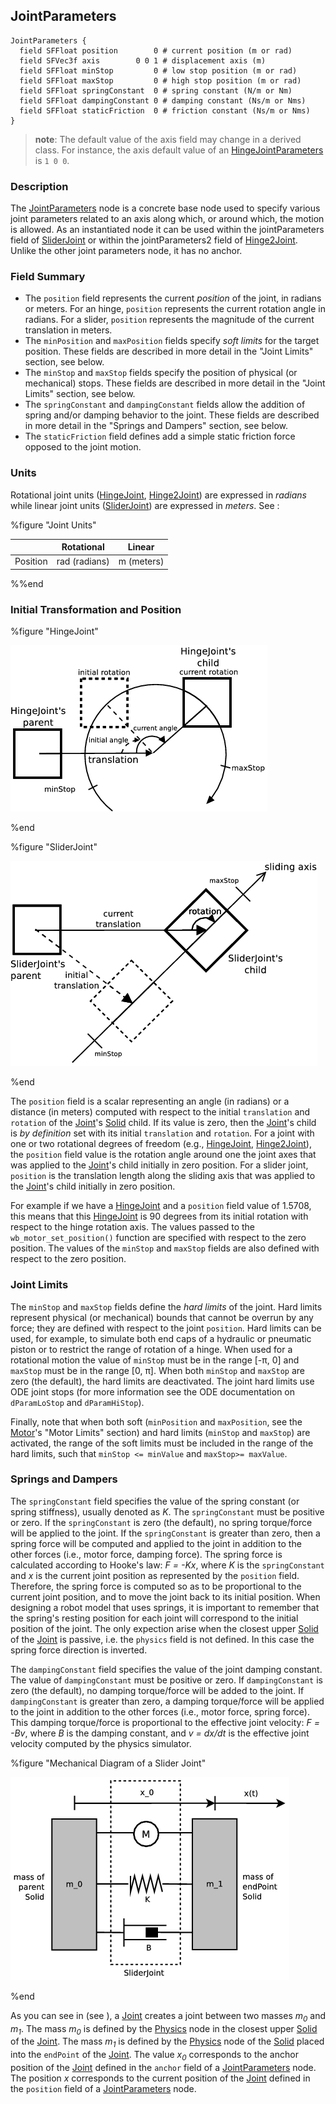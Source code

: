 ## JointParameters

```
JointParameters {
  field SFFloat position        0 # current position (m or rad)
  field SFVec3f axis        0 0 1 # displacement axis (m)
  field SFFloat minStop         0 # low stop position (m or rad)
  field SFFloat maxStop         0 # high stop position (m or rad)
  field SFFloat springConstant  0 # spring constant (N/m or Nm)
  field SFFloat dampingConstant 0 # damping constant (Ns/m or Nms)
  field SFFloat staticFriction  0 # friction constant (Ns/m or Nms)
}
```

> **note**: The default value of the axis field may change in a derived class. For instance,
the axis default value of an
[HingeJointParameters](hingejointparameters.md#hingejointparameters) is `1 0 0`.

### Description

The [JointParameters](jointparameters.md#jointparameters) node is a concrete
base node used to specify various joint parameters related to an axis along
which, or around which, the motion is allowed. As an instantiated node it can be
used within the jointParameters field of
[SliderJoint](sliderjoint.md#sliderjoint) or within the jointParameters2 field
of [Hinge2Joint](hinge2joint.md#hinge2joint). Unlike the other joint parameters
node, it has no anchor.

### Field Summary

- The `position` field represents the current *position* of the joint, in radians
or meters. For an hinge, `position` represents the current rotation angle in
radians. For a slider, `position` represents the magnitude of the current
translation in meters.
- The `minPosition` and `maxPosition` fields specify *soft limits* for the target
position. These fields are described in more detail in the "Joint Limits"
section, see below.
- The `minStop` and `maxStop` fields specify the position of physical (or
mechanical) stops. These fields are described in more detail in the "Joint
Limits" section, see below.
- The `springConstant` and `dampingConstant` fields allow the addition of spring
and/or damping behavior to the joint. These fields are described in more detail
in the "Springs and Dampers" section, see below.
- The `staticFriction` field defines add a simple static friction force opposed to
the joint motion.

### Units

Rotational joint units ([HingeJoint](hingejoint.md#hingejoint),
[Hinge2Joint](hinge2joint.md#hinge2joint)) are expressed in *radians* while
linear joint units ([SliderJoint](sliderjoint.md#sliderjoint)) are expressed in
*meters*. See :

%figure "Joint Units"

|  | Rotational | Linear |
| --- | --- | --- |
| Position | rad (radians) | m (meters) |

%%end

### Initial Transformation and Position

%figure "HingeJoint"

![HingeJoint](pdf/hinge_joint.pdf.png)

%end

%figure "SliderJoint"

![SliderJoint](pdf/slider_joint.pdf.png)

%end

The `position` field is a scalar representing an angle (in radians) or a
distance (in meters) computed with respect to the initial `translation` and
`rotation` of the [Joint](joint.md#joint)'s [Solid](solid.md#solid) child. If
its value is zero, then the [Joint](joint.md#joint)'s child is *by definition*
set with its initial `translation` and `rotation`. For a joint with one or two
rotational degrees of freedom (e.g., [HingeJoint](hingejoint.md#hingejoint),
[Hinge2Joint](hinge2joint.md#hinge2joint)), the `position` field value is the
rotation angle around one the joint axes that was applied to the
[Joint](joint.md#joint)'s child initially in zero position. For a slider joint,
`position` is the translation length along the sliding axis that was applied to
the [Joint](joint.md#joint)'s child initially in zero position.

For example if we have a [HingeJoint](hingejoint.md#hingejoint) and a `position`
field value of 1.5708, this means that this [HingeJoint](joint.md#joint) is 90
degrees from its initial rotation with respect to the hinge rotation axis. The
values passed to the `wb_motor_set_position()` function are specified with
respect to the zero position. The values of the `minStop` and `maxStop` fields
are also defined with respect to the zero position.

### Joint Limits

The `minStop` and `maxStop` fields define the *hard limits* of the joint. Hard
limits represent physical (or mechanical) bounds that cannot be overrun by any
force; they are defined with respect to the joint `position`. Hard limits can be
used, for example, to simulate both end caps of a hydraulic or pneumatic piston
or to restrict the range of rotation of a hinge. When used for a rotational
motion the value of `minStop` must be in the range [-π, 0] and `maxStop` must
be in the range [0, π]. When both `minStop` and `maxStop` are zero (the
default), the hard limits are deactivated. The joint hard limits use ODE joint
stops (for more information see the ODE documentation on `dParamLoStop` and
`dParamHiStop`).

Finally, note that when both soft (`minPosition` and `maxPosition`, see the
[Motor](motor.md#motor)'s "Motor Limits" section) and hard limits (`minStop` and
`maxStop`) are activated, the range of the soft limits must be included in the
range of the hard limits, such that `minStop <= minValue` and `maxStop>=
maxValue`.

### Springs and Dampers

The `springConstant` field specifies the value of the spring constant (or spring
stiffness), usually denoted as *K*. The `springConstant` must be positive or
zero. If the `springConstant` is zero (the default), no spring torque/force will
be applied to the joint. If the `springConstant` is greater than zero, then a
spring force will be computed and applied to the joint in addition to the other
forces (i.e., motor force, damping force). The spring force is calculated
according to Hooke's law: *F = -Kx*, where *K* is the `springConstant` and *x*
is the current joint position as represented by the `position` field. Therefore,
the spring force is computed so as to be proportional to the current joint
position, and to move the joint back to its initial position. When designing a
robot model that uses springs, it is important to remember that the spring's
resting position for each joint will correspond to the initial position of the
joint. The only expection arise when the closest upper [Solid](solid.md#solid)
of the [Joint](joint.md#joint) is passive, i.e. the `physics` field is not
defined. In this case the spring force direction is inverted.

The `dampingConstant` field specifies the value of the joint damping constant.
The value of `dampingConstant` must be positive or zero. If `dampingConstant` is
zero (the default), no damping torque/force will be added to the joint. If
`dampingConstant` is greater than zero, a damping torque/force will be applied
to the joint in addition to the other forces (i.e., motor force, spring force).
This damping torque/force is proportional to the effective joint velocity: *F =
-Bv*, where *B* is the damping constant, and *v = dx/dt* is the effective joint
velocity computed by the physics simulator.

%figure "Mechanical Diagram of a Slider Joint"

![Mechanical Diagram of a Slider Joint](pdf/slider_joint_mechanics.pdf.png)

%end

As you can see in (see  ), a [Joint](joint.md#joint) creates a joint between two
masses *m<sub>0</sub>* and *m<sub>1</sub>*. The mass *m<sub>0</sub>* is defined
by the [Physics](physics.md#physics) node in the closest upper
[Solid](solid.md#solid) of the [Joint](joint.md#joint). The mass *m<sub>1</sub>*
is defined by the [Physics](physics.md#physics) node of the
[Solid](solid.md#solid) placed into the `endPoint` of the
[Joint](joint.md#joint). The value *x<sub>0</sub>* corresponds to the anchor
position of the [Joint](joint.md#joint) defined in the `anchor` field of a
[JointParameters](jointparameters.md#jointparameters) node. The position *x*
corresponds to the current position of the [Joint](joint.md#joint) defined in
the `position` field of a [JointParameters](jointparameters.md#jointparameters)
node.

